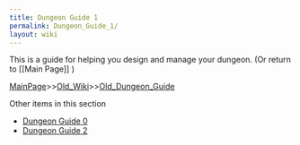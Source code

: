 ```yaml
---
title: Dungeon Guide 1
permalink: Dungeon_Guide_1/
layout: wiki
---
```

This is a guide for helping you design and manage your dungeon. (Or return to [[Main Page]] )

[MainPage](/keeperrl_wiki/ "wikilink")>>[Old_Wiki](/keeperrl_wiki/Old_Wiki "wikilink")>>[Old_Dungeon_Guide](/keeperrl_wiki/Old_Dungeon_Guide "wikilink")

Other items in this section
-    [Dungeon Guide 0](/keeperrl_wiki/Dungeon_Guide_0 "wikilink")
-    [Dungeon Guide 2](/keeperrl_wiki/Dungeon_Guide_2 "wikilink")
